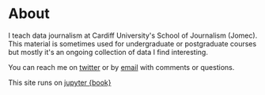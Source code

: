 About
=====

I teach data journalism at Cardiff University's School of Journalism (Jomec). This material is sometimes used for undergraduate or postgraduate courses but mostly it's an ongoing collection of data I find interesting.

You can reach me on [twitter](https://twitter.com/aodhanlutetiae) or by [email](mailto:aidan.odonnell@cardiff.ac.uk) with comments or questions.

This site runs on [jupyter {book}](https://jupyterbook.org/intro.html)

